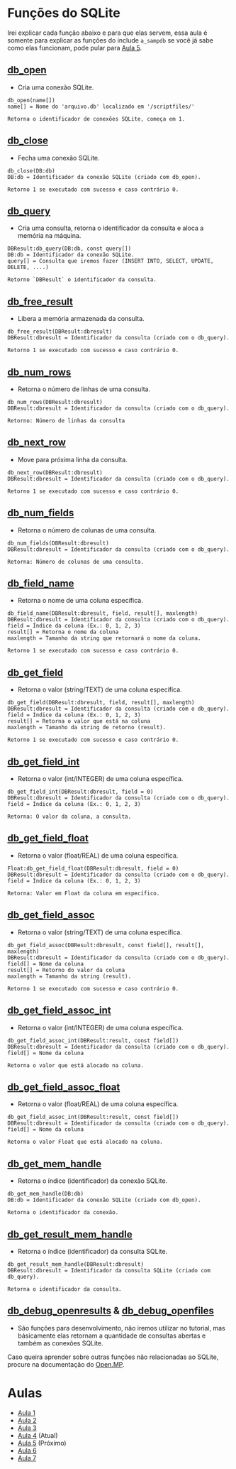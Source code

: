 # Funções do SQLite
Irei explicar cada função abaixo e para que elas servem, essa aula é somente para explicar as funções do include `a_sampdb` se você já sabe como elas funcionam, pode pular para [Aula 5](https://github.com/CarlinCV/sqlite-tutorial/blob/main/Aulas/Aula_5.md).

## [db_open](https://www.open.mp/docs/scripting/functions/db_open)
- Cria uma conexão SQLite.
```pwn
db_open(name[])
name[] = Nome do 'arquivo.db' localizado em '/scriptfiles/'

Retorna o identificador de conexões SQLite, começa em 1.
```

## [db_close](https://www.open.mp/docs/scripting/functions/db_close)
- Fecha uma conexão SQLite.
```pwn
db_close(DB:db)
DB:db = Identificador da conexão SQLite (criado com db_open).

Retorno 1 se executado com sucesso e caso contrário 0.
```

## [db_query](https://www.open.mp/docs/scripting/functions/db_query)
- Cria uma consulta, retorna o identificador da consulta e aloca a memória na máquina.
```pwn
DBResult:db_query(DB:db, const query[])
DB:db = Identificador da conexão SQLite.
query[] = Consulta que iremos fazer (INSERT INTO, SELECT, UPDATE, DELETE, ....)

Retorno `DBResult` o identificador da consulta.
```

## [db_free_result](https://www.open.mp/docs/scripting/functions/db_free_result)
- Libera a memória armazenada da consulta.
```pwn
db_free_result(DBResult:dbresult)
DBResult:dbresult = Identificador da consulta (criado com o db_query).

Retorno 1 se executado com sucesso e caso contrário 0.
```

## [db_num_rows](https://www.open.mp/docs/scripting/functions/db_num_rows)
- Retorna o número de linhas de uma consulta.
```pwn
db_num_rows(DBResult:dbresult)
DBResult:dbresult = Identificador da consulta (criado com o db_query).

Retorno: Número de linhas da consulta
```

## [db_next_row](https://www.open.mp/docs/scripting/functions/db_next_row)
- Move para próxima linha da consulta.
```pwn
db_next_row(DBResult:dbresult)
DBResult:dbresult = Identificador da consulta (criado com o db_query).

Retorno 1 se executado com sucesso e caso contrário 0.
```

## [db_num_fields](https://www.open.mp/docs/scripting/functions/db_num_fields)
- Retorna o número de colunas de uma consulta.
```pwn
db_num_fields(DBResult:dbresult)
DBResult:dbresult = Identificador da consulta (criado com o db_query).

Retorna: Número de colunas de uma consulta.
```

## [db_field_name](https://www.open.mp/docs/scripting/functions/db_field_name)
- Retorna o nome de uma coluna específica.
```pwn
db_field_name(DBResult:dbresult, field, result[], maxlength)
DBResult:dbresult = Identificador da consulta (criado com o db_query).
field = Índice da coluna (Ex.: 0, 1, 2, 3)
result[] = Retorna o nome da coluna
maxlength = Tamanho da string que retornará o nome da coluna.

Retorno 1 se executado com sucesso e caso contrário 0.
```

## [db_get_field](https://www.open.mp/docs/scripting/functions/db_get_field)
- Retorna o valor (string/TEXT) de uma coluna específica.
```pwn
db_get_field(DBResult:dbresult, field, result[], maxlength)
DBResult:dbresult = Identificador da consulta (criado com o db_query).
field = Índice da coluna (Ex.: 0, 1, 2, 3)
result[] = Retorna o valor que está na coluna
maxlength = Tamanho da string de retorno (result).

Retorno 1 se executado com sucesso e caso contrário 0.
```

## [db_get_field_int](https://www.open.mp/docs/scripting/functions/db_get_field_int)
- Retorna o valor (int/INTEGER) de uma coluna específica.
```pwn
db_get_field_int(DBResult:dbresult, field = 0)
DBResult:dbresult = Identificador da consulta (criado com o db_query).
field = Índice da coluna (Ex.: 0, 1, 2, 3)

Retorna: O valor da coluna, a consulta.
```

## [db_get_field_float](https://www.open.mp/docs/scripting/functions/db_get_field_float)
- Retorna o valor (float/REAL) de uma coluna específica.
```pwn
Float:db_get_field_float(DBResult:dbresult, field = 0)
DBResult:dbresult = Identificador da consulta (criado com o db_query).
field = Índice da coluna (Ex.: 0, 1, 2, 3)

Retorna: Valor em Float da coluna em específico.
```

## [db_get_field_assoc](https://www.open.mp/docs/scripting/functions/db_get_field_assoc)
- Retorna o valor (string/TEXT) de uma coluna específica.
```pwn
db_get_field_assoc(DBResult:dbresult, const field[], result[], maxlength)
DBResult:dbresult = Identificador da consulta (criado com o db_query).
field[] = Nome da coluna 
result[] = Retorno do valor da coluna
maxlength = Tamanho da string (result).

Retorno 1 se executado com sucesso e caso contrário 0.
```

## [db_get_field_assoc_int](https://www.open.mp/docs/scripting/functions/db_get_field_assoc_int)
- Retorna o valor (int/INTEGER) de uma coluna específica.
```pwn
db_get_field_assoc_int(DBResult:result, const field[])
DBResult:dbresult = Identificador da consulta (criado com o db_query).
field[] = Nome da coluna

Retorna o valor que está alocado na coluna.
```

## [db_get_field_assoc_float](https://www.open.mp/docs/scripting/functions/db_get_field_assoc_float)
- Retorna o valor (float/REAL) de uma coluna específica.
```pwn
db_get_field_assoc_int(DBResult:result, const field[])
DBResult:dbresult = Identificador da consulta (criado com o db_query).
field[] = Nome da coluna

Retorna o valor Float que está alocado na coluna.
```

## [db_get_mem_handle](https://www.open.mp/docs/scripting/functions/db_get_mem_handle)
- Retorna o índice (identificador) da conexão SQLite.
```pwn
db_get_mem_handle(DB:db)
DB:db = Identificador da conexão SQLite (criado com db_open).

Retorna o identificador da conexão.
```

## [db_get_result_mem_handle](https://www.open.mp/docs/scripting/functions/db_get_result_mem_handle)
- Retorna o índice (identificador) da consulta SQLite.
```pwn
db_get_result_mem_handle(DBResult:dbresult)
DBResult:dbresult = Identificador da consulta SQLite (criado com db_query).

Retorna o identificador da consulta.
```

## [db_debug_openresults](https://www.open.mp/docs/scripting/functions/db_debug_openresults) & [db_debug_openfiles](https://www.open.mp/docs/scripting/functions/db_debug_openfiles)
- São funções para desenvolvimento, não iremos utilizar no tutorial, mas básicamente elas retornam a quantidade de consultas abertas e também as conexões SQLite.

Caso queira aprender sobre outras funções não relacionadas ao SQLite, procure na documentação do [Open.MP](https://www.open.mp/docs).

# Aulas
- [Aula 1](https://github.com/CarlinCV/sqlite-tutorial/blob/main/Aulas/Aula_1.md)
- [Aula 2](https://github.com/CarlinCV/sqlite-tutorial/blob/main/Aulas/Aula_2.md)
- [Aula 3](https://github.com/CarlinCV/sqlite-tutorial/blob/main/Aulas/Aula_3.md)
- [Aula 4](https://github.com/CarlinCV/sqlite-tutorial/blob/main/Aulas/Aula_4.md) (Atual)
- [Aula 5](https://github.com/CarlinCV/sqlite-tutorial/blob/main/Aulas/Aula_5.md) (Próximo)
- [Aula 6](https://github.com/CarlinCV/sqlite-tutorial/blob/main/Aulas/Aula_6.md)
- [Aula 7](https://github.com/CarlinCV/sqlite-tutorial/blob/main/Aulas/Aula_7.md) 
